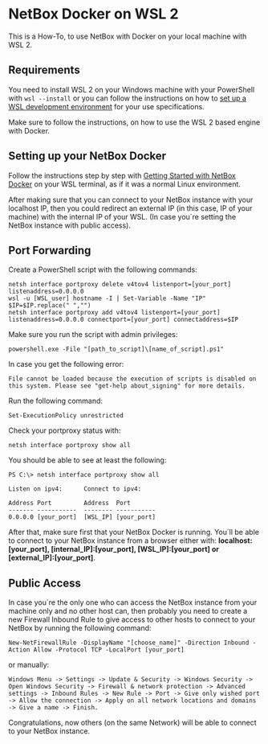 # NetBox Docker on WSL 2

This is a How-To, to use NetBox with Docker on your local machine with WSL 2.

## Requirements 

You need to install WSL 2 on your Windows machine with your PowerShell with `wsl --install` or you can follow the instructions on how to  [set up a WSL development environment](https://learn.microsoft.com/en-us/windows/wsl/setup/environment?source=recommendations) for your use specifications.

Make sure to follow the instructions, on how to use the WSL 2 based engine with Docker.

## Setting up your NetBox Docker

Follow the instructions step by step with [Getting Started with NetBox Docker](https://github.com/netbox-community/netbox-docker/wiki/Getting-Started) on your WSL terminal, as if it was a normal Linux environment.

After making sure that you can connect to your NetBox instance with your localhost IP, then you could redirect an external IP (in this case, IP of your machine) with the internal IP of your WSL. (In case you´re setting the NetBox instance with public access).

## Port Forwarding

Create a PowerShell script with the following commands:

    netsh interface portproxy delete v4tov4 listenport=[your_port] listenaddress=0.0.0.0
    wsl -u [WSL_user] hostname -I | Set-Variable -Name "IP"
    $IP=$IP.replace(" ","")
    netsh interface portproxy add v4tov4 listenport=[your_port] listenaddress=0.0.0.0 connectport=[your_port] connectaddress=$IP
    
Make sure you run the script with admin privileges:

    powershell.exe -File "[path_to_script]\[name_of_script].ps1"

In case you get the following error:

    File cannot be loaded because the execution of scripts is disabled on this system. Please see "get-help about_signing" for more details.

  Run the following command:

    Set-ExecutionPolicy unrestricted
    
Check your portproxy status with:

    netsh interface portproxy show all
   
You should be able to see at least the following:

    PS C:\> netsh interface portproxy show all
    
    Listen on ipv4:      Connect to ipv4:
    
    Address Port         Address  Port
    ------- -----------  -------- -----------
    0.0.0.0 [your_port]  [WSL_IP] [your_port]

After that, make sure first that your NetBox Docker is running. You´ll be able to connect to your NetBox instance from a browser either with: **localhost:[your_port], [internal_IP]:[your_port], [WSL_IP]:[your_port] or [external_IP]:[your_port]**.

## Public Access
In case you´re the only one who can access the NetBox instance from your machine only and no other host can, then probably you need to create a new Firewall Inbound Rule to give access to other hosts to connect to your NetBox by running the following command:

    New-NetFirewallRule -DisplayName "[choose_name]" -Direction Inbound -Action Allow -Protocol TCP -LocalPort [your_port]
    
or manually: 

`Windows Menu -> Settings -> Update & Security -> Windows Security -> Open Windows Security -> Firewall & network protection -> Advanced settings -> Inbound Rules -> New Rule -> Port -> Give only wished port -> Allow the connection -> Apply on all network locations and domains -> Give a name -> Finish.`

Congratulations, now others (on the same Network) will be able to connect to your NetBox instance.
